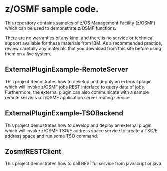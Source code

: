 # z/OSMF sample code.

This repository contains samples of z/OS Management Facility (z/OSMF) which can be used to demonstrate z/OSMF functions.

There are no warranties of any kind, and there is no service or technical support available for these materials from IBM. As a recommended practice, review carefully any materials that you download from this site before using them on a live system.

## ExternalPluginExample-RemoteServer
This project demostrates how to develop and depoly an external plugin which will invoke z/OSMF jobs REST interface to query data of jobs. Furthermore, the external plugin can also communicate with a sample remote server via z/OSMF application server routing service.

## ExternalPluginExample-TSOBackend
This project demostrates how to develop and deploy an external plugin which will invoke z/OSMF TSO/E address space service to create a TSO/E address space and run some TSO command.

## ZosmfRESTClient
This project demostrates how to call RESTful service from javascript or java.





